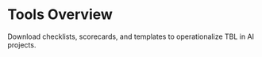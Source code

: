 # Tools Overview

Download checklists, scorecards, and templates to operationalize TBL in AI projects.
